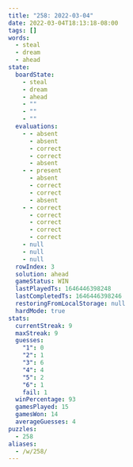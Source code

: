 ```yaml
---
title: "258: 2022-03-04"
date: 2022-03-04T18:13:18-08:00
tags: []
words:
  - steal
  - dream
  - ahead
state:
  boardState:
    - steal
    - dream
    - ahead
    - ""
    - ""
    - ""
  evaluations:
    - - absent
      - absent
      - correct
      - correct
      - absent
    - - present
      - absent
      - correct
      - correct
      - absent
    - - correct
      - correct
      - correct
      - correct
      - correct
    - null
    - null
    - null
  rowIndex: 3
  solution: ahead
  gameStatus: WIN
  lastPlayedTs: 1646446398248
  lastCompletedTs: 1646446398246
  restoringFromLocalStorage: null
  hardMode: true
stats:
  currentStreak: 9
  maxStreak: 9
  guesses:
    "1": 0
    "2": 1
    "3": 6
    "4": 4
    "5": 2
    "6": 1
    fail: 1
  winPercentage: 93
  gamesPlayed: 15
  gamesWon: 14
  averageGuesses: 4
puzzles:
  - 258
aliases:
  - /w/258/
---
```

<!-- more -->
